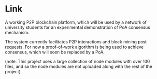 # Link

A working P2P blockchain platform, which will be used by a network of university students for an experimental demonstration of PoA consensus mechanism.

The system currently facilitates P2P interactions and block mining post requests. For now a proof-of-work algorithm is being used to achieve consensus, which will soon be replaced by a PoA.

(note: This project uses a large collection of node modules with over 100 files, and so the node modules are not uploaded along with the rest of the project)
